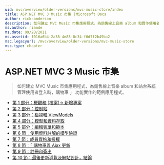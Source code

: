 ```yaml
---
uid: mvc/overview/older-versions/mvc-music-store/index
title: ASP.NET MVC 3 Music 市集 |Microsoft Docs
author: rick-anderson
description: 如何建立 MVC Music 市集應用程式，為銷售線上音樂 album 和實作使用者登入的網站管理 中的範例應用程式...
ms.author: riande
ms.date: 09/28/2011
ms.assetid: f016a6b4-2a38-4e83-8c34-f6d7f2b49ba2
msc.legacyurl: /mvc/overview/older-versions/mvc-music-store
msc.type: chapter
---
```

<a name="aspnet-mvc-3-music-store"></a>ASP.NET MVC 3 Music 市集
====================
> 如何建立 MVC Music 市集應用程式，為銷售線上音樂 album 和站台系統管理使用者登入時，購物車 」 功能實作的範例應用程式。


- [第 1 部分：概觀和 [檔案]-> 新增專案](mvc-music-store-part-1.md)
- [第 2 部分：控制站](mvc-music-store-part-2.md)
- [第 3 部分：檢視和 ViewModels](mvc-music-store-part-3.md)
- [第 4 部分：模型和資料存取](mvc-music-store-part-4.md)
- [第 5 部分：編輯表單和範本](mvc-music-store-part-5.md)
- [第 6 節：使用資料註解的模型驗證](mvc-music-store-part-6.md)
- [第 7 節：成員資格和授權](mvc-music-store-part-7.md)
- [第 8 節：「 購物車與 Ajax 更新](mvc-music-store-part-8.md)
- [第 9 節：註冊和簽出](mvc-music-store-part-9.md)
- [第 10 節：最後更新導覽及網站設計，結論](mvc-music-store-part-10.md)
